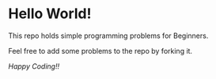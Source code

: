 # Hello World!

This repo holds simple programming problems for Beginners.

Feel free to add some problems to the repo by forking it.

*Happy Coding!!*

